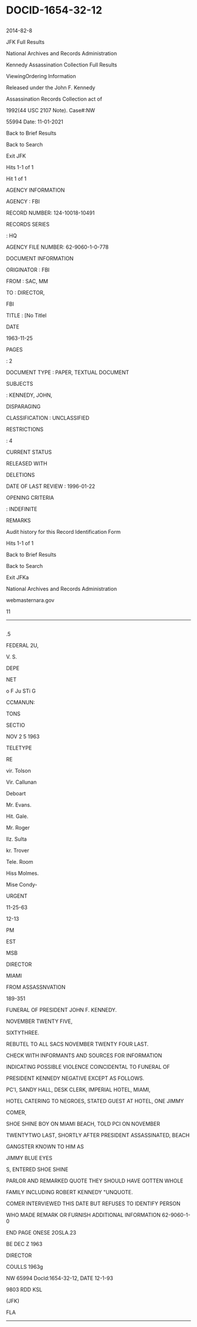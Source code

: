 # DOCID-1654-32-12

##
2014-82-8

JFK Full Results

National Archives and Records Administration

Kennedy Assassination Collection Full Results

ViewingOrdering Information

Released under the John F. Kennedy

Assassination Records Collection act of

1992(44 USC 2107 Note). Case#:NW

55994 Date: 11-01-2021

Back to Brief Results

Back to Search

Exit JFK

Hits 1-1 of 1

Hit 1 of 1

AGENCY INFORMATION

AGENCY : FBI

RECORD NUMBER: 124-10018-10491

RECORDS SERIES

: HQ

AGENCY FILE NUMBER: 62-9060-1-0-778

DOCUMENT INFORMATION

ORIGINATOR : FBI

FROM : SAC, MM

TO : DIRECTOR,

FBI

TITLE : [No Titlel

DATE

1963-11-25

PAGES

: 2

DOCUMENT TYPE : PAPER, TEXTUAL DOCUMENT

SUBJECTS

: KENNEDY, JOHN,

DISPARAGING

CLASSIFICATION : UNCLASSIFIED

RESTRICTIONS

: 4

CURRENT STATUS

RELEASED WITH

DELETIONS

DATE OF LAST REVIEW : 1996-01-22

OPENING CRITERIA

: INDEFINITE

REMARKS

Audit history for this Record Identification Form

Hits 1-1 of 1

Back to Brief Results

Back to Search

Exit JFKa

National Archives and Records Administration

webmasternara.gov

11

---

##
.5

FEDERAL 2U,

V. S.

DEPE

NET

o F Ju STi G

CCMANUN:

TONS

SECTIO

NOV 2 5 1963

TELETYPE

RE

vir. Tolson

Vir. Callunan

Deboart

Mr. Evans.

Hit. Gale.

Mr. Roger

Ilz. Sulta

kr. Trover

Tele. Room

Hiss Molmes.

Mise Condy-

URGENT

11-25-63

12-13

PM

EST

MSB

DIRECTOR

MIAMI

FROM ASSASSNVATION

189-351

FUNERAL OF PRESIDENT JOHN F. KENNEDY.

NOVEMBER TWENTY FIVE,

SIXTYTHREE.

REBUTEL TO ALL SACS NOVEMBER TWENTY FOUR LAST.

CHECK WITH INFORMANTS AND SOURCES FOR INFORMATION

INDICATING POSSIBLE VIOLENCE COINCIDENTAL TO FUNERAL OF

PRESIDENT KENNEDY NEGATIVE EXCEPT AS FOLLOWS.

PC'I, SANDY HALL, DESK CLERK, IMPERIAL HOTEL, MIAMI,

HOTEL CATERING TO NEGROES, STATED GUEST AT HOTEL, ONE JIMMY

COMER,

SHOE SHINE BOY ON MIAMI BEACH, TOLD PCI ON NOVEMBER

TWENTYTWO LAST, SHORTLY AFTER PRESIDENT ASSASSINATED, BEACH

GANGSTER KNOWN TO HIM AS

JIMMY BLUE EYES

S, ENTERED SHOE SHINE

PARLOR AND REMARKED QUOTE THEY SHOULD HAVE GOTTEN WHOLE

FAMILY INCLUDING ROBERT KENNEDY "UNQUOTE.

COMER INTERVIEWED THIS DATE BUT REFUSES TO IDENTIFY PERSON

WHO MADE REMARK OR FURNISH ADDITIONAL INFORMATION 62-9060-1-0

END PAGE ONESE 2OSLA.23

BE DEC Z 1963

DIRECTOR

COULLS 1963g

NW 65994 Docld:1654-32-12,
DATE 12-1-93

9803 RDD KSL

(JFK)

FLA

---

